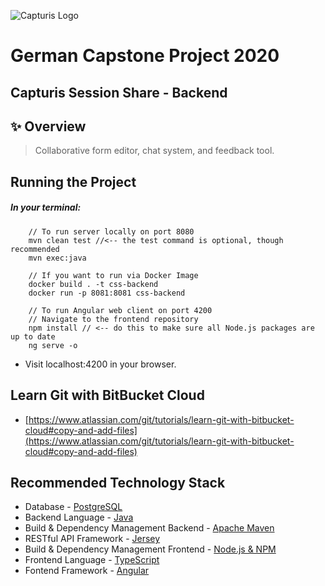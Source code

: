![Capturis Logo](https://www.capturis.com/wp-content/uploads/2014/07/capturis_logo.png)

# German Capstone Project 2020
## Capturis Session Share - Backend

## ✨ Overview
> Collaborative form editor, chat system, and feedback tool.

## Running the Project

##### In your terminal:
```
    // To run server locally on port 8080
    mvn clean test //<-- the test command is optional, though recommended
    mvn exec:java

    // If you want to run via Docker Image
    docker build . -t css-backend
    docker run -p 8081:8081 css-backend

    // To run Angular web client on port 4200
    // Navigate to the frontend repository
    npm install // <-- do this to make sure all Node.js packages are up to date
    ng serve -o
```

- Visit localhost:4200 in your browser.

## Learn Git with BitBucket Cloud

  - [https://www.atlassian.com/git/tutorials/learn-git-with-bitbucket-cloud#copy-and-add-files](https://www.atlassian.com/git/tutorials/learn-git-with-bitbucket-cloud#copy-and-add-files)

## Recommended Technology Stack

- Database - [PostgreSQL](https://www.postgresql.org/)
- Backend Language - [Java](https://www.oracle.com/java/technologies/javase-jdk8-downloads.html)
- Build & Dependency Management Backend - [Apache Maven](https://maven.apache.org/)
- RESTful API Framework - [Jersey](https://eclipse-ee4j.github.io/jersey/)
- Build & Dependency Management Frontend - [Node.js & NPM](https://nodejs.org/en/)
- Frontend Language - [TypeScript](https://www.typescriptlang.org/)
- Fontend Framework - [Angular](https://angular.io/)
